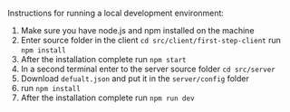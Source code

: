 Instructions for running a local development environment:
1. Make sure you have node.js and npm installed on the machine 
2. Enter source folder in the client 
```cd src/client/first-step-client```
run ```npm install```
3. After the installation complete run
```npm start```
4. In a second terminal enter to the server source folder
 ```cd src/server```
5. Download ```defualt.json``` and put it in the ```server/config``` folder 
6. run ```npm install```
7. After the installation complete run
```npm run dev```

